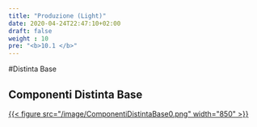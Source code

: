 ```yaml
---
title: "Produzione (Light)"
date: 2020-04-24T22:47:10+02:00
draft: false
weight : 10
pre: "<b>10.1 </b>"
---
```


#Distinta Base
## Componenti Distinta Base
[{{< figure src="/image/ComponentiDistintaBase0.png"  width="850"  >}}](/image/ComponentiDistintaBase0.png)
